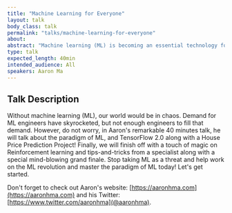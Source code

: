 ```yaml
---
title: "Machine Learning for Everyone"
layout: talk
body_class: talk
permalink: "talks/machine-learning-for-everyone"
about: 
abstract: "Machine learning (ML) is becoming an essential technology for our day to day life. Stop taking ML as a threat and learn it today as not learning it is a HUGE LOSS! Get started today with ML in Aaron's remarkable 40 minutes talk. We will start by talking about the paradigm of ML, then take a deep dive into Neural Networks and build a Neural Network from scratch with just NumPy and no frameworks! Finally, we will finish off by talking about Reinforcement learning and how it is empowering YouTube suggestions along with tips-and-tricks from a specialist plus a grand finale mind-blowing demo. Ready to master the paradigm of ML? Let's get started. Don't forget to check out Aaron's website: https://aaronhma.com and his Twitter: @aaronhma."
type: talk
expected_length: 40min
intended_audience: All
speakers: Aaron Ma
---
```


## Talk Description
Without machine learning (ML), our world would be in chaos.
Demand for ML engineers have skyrocketed, but not enough engineers to fill that demand.
However, do not worry, in Aaron's remarkable 40 minutes talk, he will talk about the paradigm of ML, and TensorFlow 2.0 along with a House Price Prediction Project!
Finally, we will finish off with a touch of magic on Reinforcement learning and tips-and-tricks from a specialist along with a special mind-blowing grand finale.
Stop taking ML as a threat and help work on the ML revolution and master the paradigm of ML today!
Let's get started.

Don't forget to check out Aaron's website: [https://aaronhma.com](https://aaronhma.com) and his Twitter: [https://www.twitter.com/aaronhma](@aaronhma).
